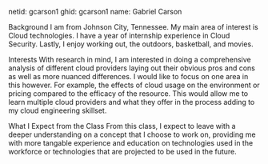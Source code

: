 netid: gcarson1 
ghid: gcarson1 
name: Gabriel Carson

Background
I am from Johnson City, Tennessee. My main area of interest is Cloud technologies. I have a year of internship experience in Cloud Security. Lastly, I enjoy working out, the outdoors, basketball, and movies.

Interests
With research in mind, I am interested in doing a comprehensive analysis of different cloud providers laying out their obvious pros and cons as well as more nuanced differences. I would like to focus on one area in this however. For example, the effects of cloud usage on the environment or pricing compared to the efficacy of the resource. This would allow me to learn multiple cloud providers and what they offer in the process adding to my cloud engineering skillset.

What I Expect from the Class
From this class, I expect to leave with a deeper understanding on a concept that I choose to work on, providing me with more tangable experience and education on technologies used in the workforce or technologies that are projected to be used in the future. 

